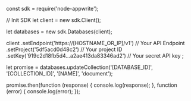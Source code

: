 const sdk = require('node-appwrite');

// Init SDK
let client = new sdk.Client();

let databases = new sdk.Databases(client);

client
    .setEndpoint('https://[HOSTNAME_OR_IP]/v1') // Your API Endpoint
    .setProject('5df5acd0d48c2') // Your project ID
    .setKey('919c2d18fb5d4...a2ae413da83346ad2') // Your secret API key
;

let promise = databases.updateCollection('[DATABASE_ID]', '[COLLECTION_ID]', '[NAME]', 'document');

promise.then(function (response) {
    console.log(response);
}, function (error) {
    console.log(error);
});